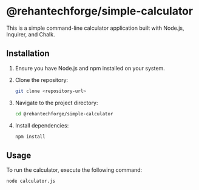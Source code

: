 # @rehantechforge/simple-calculator

This is a simple command-line calculator application built with Node.js, Inquirer, and Chalk.

## Installation

1. Ensure you have Node.js and npm installed on your system.
2. Clone the repository:

    ```bash
    git clone <repository-url>
    ```

3. Navigate to the project directory:

    ```bash
    cd @rehantechforge/simple-calculator
    ```

4. Install dependencies:

    ```bash
    npm install
    ```

## Usage

To run the calculator, execute the following command:

```bash
node calculator.js
